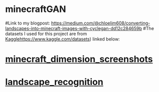 # minecraftGAN
#Link to my blogpost: https://medium.com/@chloelim608/converting-landscapes-into-minecraft-images-with-cyclegan-dd12c284659b
#The datasets I used for this project are from [Kaggle](https://www.kaggle.com/datasets)https://www.kaggle.com/datasets) linked below:
# [minecraft_dimension_screenshots](https://www.kaggle.com/datasets/pr1m3r/minecraft-dimensions-screenshots)
# [landscape_recognition](https://www.kaggle.com/datasets/utkarshsaxenadn/landscape-recognition-image-dataset-12k-images)
